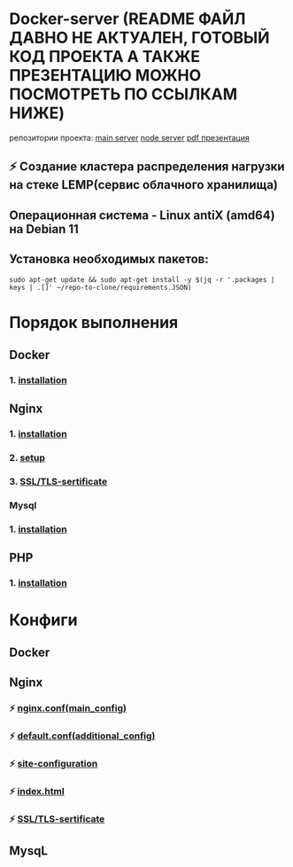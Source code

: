 # Docker-server (README ФАЙЛ ДАВНО НЕ АКТУАЛЕН, ГОТОВЫЙ КОД ПРОЕКТА А ТАКЖЕ ПРЕЗЕНТАЦИЮ МОЖНО ПОСМОТРЕТЬ ПО ССЫЛКАМ НИЖЕ)
репозитории проекта: [main server](https://github.com/Z0DEN/myproject) [node server](https://github.com/Z0DEN/node_backend) [pdf презентация](https://github.com/Z0DEN/Docker-server/blob/main/cloud.pdf)
## ⚡ Создание кластера распределения нагрузки на стеке LEMP(сервис облачного хранилища)
## Операционная система - Linux antiX (amd64) на Debian 11
## Установка необходимых пакетов:
```
sudo apt-get update && sudo apt-get install -y $(jq -r '.packages | keys | .[]' ~/repo-to-clone/requirements.JSON)
```
# Порядок выполнения
## Docker
### 1. [installation](https://github.com/Z0DEN/Docker-server/blob/7415bd16205cb48d3fb8d2251f67af9a511abe7e/Docker/Installation.md#L1)
## Nginx
### 1. [installation](https://github.com/Z0DEN/Docker-server/blob/7415bd16205cb48d3fb8d2251f67af9a511abe7e/Nginx/Installation.md#L14)
### 2. [setup](https://github.com/Z0DEN/Docker-server/blob/7415bd16205cb48d3fb8d2251f67af9a511abe7e/Nginx/Setup.md)
### 3. [SSL/TLS-sertificate](https://github.com/Z0DEN/Docker-server/blob/main/Nginx/SSL_TLS-sertificates.md)
### Mysql
### 1. [installation](https://github.com/Z0DEN/Docker-server/blob/main/MariaDB/Install.md)
## PHP
### 1. [installation](https://github.com/Z0DEN/Docker-server/blob/main/PHP/Install.md)
# Конфиги
## Docker
## Nginx
### ⚡ [nginx.conf(main_config)](https://github.com/Z0DEN/Docker-server/blob/daeb39d3690642f73307d3f726a1a2554e436ad3/Nginx/configs/nginx.conf(main_config).md)  
### ⚡ [default.conf(additional_config)](https://github.com/Z0DEN/Docker-server/blob/daeb39d3690642f73307d3f726a1a2554e436ad3/Nginx/configs/default.conf(additional_config).md)  
### ⚡ [site-configuration](https://github.com/Z0DEN/Docker-server/blob/daeb39d3690642f73307d3f726a1a2554e436ad3/Nginx/configs/site-configuration.md)  
### ⚡ [index.html](https://github.com/Z0DEN/Docker-server/blob/daeb39d3690642f73307d3f726a1a2554e436ad3/Nginx/configs/site-configuration.md)
### ⚡ [SSL/TLS-sertificate](https://github.com/Z0DEN/Docker-server/blob/main/Nginx/SSL_TLS-sertificates.md)
## MysqL
